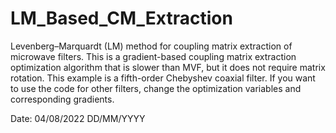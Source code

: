# LM_Based_CM_Extraction
Levenberg–Marquardt (LM) method for coupling matrix extraction of microwave filters.
This is a gradient-based coupling matrix extraction optimization algorithm that is slower than MVF, but it does not require matrix rotation.
This example is a fifth-order Chebyshev coaxial filter. If you want to use the code for other filters, change the optimization variables and corresponding gradients.

Date: 04/08/2022 DD/MM/YYYY
